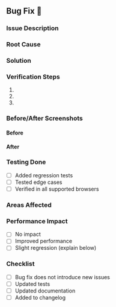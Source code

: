 ## Bug Fix 🐛

### Issue Description
<!-- Describe the bug you're fixing -->

### Root Cause
<!-- What was causing the bug? -->

### Solution
<!-- How did you fix the bug? -->

### Verification Steps
<!-- How can reviewers verify the fix? -->
1.
2.
3.

### Before/After Screenshots
<!-- If applicable -->

#### Before
<!-- Add screenshot -->

#### After
<!-- Add screenshot -->

### Testing Done
- [ ] Added regression tests
- [ ] Tested edge cases
- [ ] Verified in all supported browsers

### Areas Affected
<!-- List components/features affected by this fix -->

### Performance Impact
- [ ] No impact
- [ ] Improved performance
- [ ] Slight regression (explain below)

### Checklist
- [ ] Bug fix does not introduce new issues
- [ ] Updated tests
- [ ] Updated documentation
- [ ] Added to changelog
